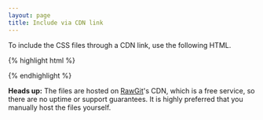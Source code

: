 ```yaml
---
layout: page
title: Include via CDN link
---
```


To include the CSS files through a CDN link, use the following HTML.

{% highlight html %}
<link rel="stylesheet" type="text/css" media="screen" href="https://cdn.rawgit.com/resir014/Clear-Sans-Webfont/v{{ site.version }}/css/clear-sans.css">
{% endhighlight %}

**Heads up:** The files are hosted on [RawGit](https://rawgit.com/)'s CDN, which is a free service, so there are no uptime or support guarantees. It is highly preferred that you manually host the files yourself.
